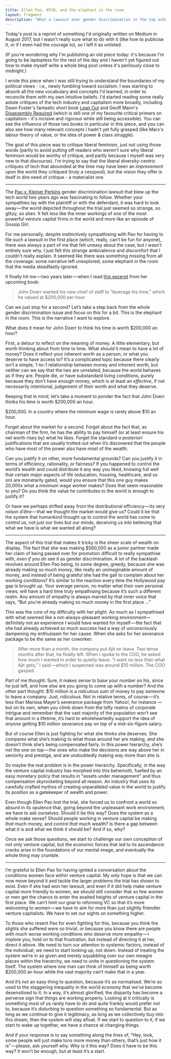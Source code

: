 ```yaml
---
title: Ellen Pao, KPCB, and the elephant in the room
layout: fragment
description: "What a lawsuit over gender discrimination in the top echelons of Silicon Valley reveals about the weakness of liberal feminism."
---
```


Today's post is a reprint of something I'd originally written on Medium in August 2017, but I wasn't really sure what to do with it (like how to publicise it, or if I even had the courage to), so I left it as unlisted.

(If you're wondering why I'm publishing an old piece today: it's because I'm going to be laptopless for the rest of the day and I haven't yet figured out how to make myself write a whole blog post unless it's perilously close to midnight.)

I wrote this piece when I was still trying to understand the boundaries of my political views - i.e., newly fumbling toward socialism. I was starting to absorb all the new vocabulary and concepts I'd learned, in order to reconcile them with my own intuitive beliefs. I'd started reading some really astute critiques of the tech industry and capitalism more broadly, including Dawn Foster's fantastic short book [Lean Out](https://www.goodreads.com/book/show/26025700-lean-out) and Geoff Mann's [Disassembly Required](https://www.goodreads.com/book/show/13592320-disassembly-required) (which is still one of my favourite critical primers on capitalism - it's incisive and rigorous while still being accessible). You can see the influence of those two books in particular in this piece, and you can also see how many relevant concepts I hadn't yet fully grasped (like Marx's labour theory of value, or the idea of power & class struggle).

The goal of this piece was to critique liberal feminism, just not using those words (partly to avoid putting off readers who weren't sure why liberal feminism would be worthy of critique, and partly because I myself was very new to that discourse). I'm trying to say that the liberal diversity-centric critiques of tech that abounded at the time may have been an _improvement_ upon the world they critiqued (truly a cesspool), but the vision they offer is itself in dire need of critique - a materialist one.

***

The [Pao v. Kleiner Perkins](https://en.wikipedia.org/wiki/Pao_v._Kleiner_Perkins) gender discrimination lawsuit that blew up the tech world two years ago was fascinating to follow. Whether your sympathies lay with the plaintiff or with the defendant, it was hard to look away — the world depicted throughout the trial just seemed so strange, so glitzy, so alien. It felt less like the inner workings of one of the most powerful venture capital firms in the world and more like an episode of Gossip Girl.

For me personally, despite instinctively sympathising with Pao for having to file such a lawsuit in the first place (which, really, can’t be fun for anyone), there was always a part of me that felt uneasy about the case, but I wasn’t entirely sure why. I just felt this strange ambivalence and discomfort that I couldn’t really explain. It seemed like there was something missing from all the coverage: some narrative left unexplored; some elephant in the room that the media steadfastly ignored.

It finally hit me — two years later — when I read [this excerpt](https://www.thecut.com/2017/08/ellen-pao-silicon-valley-sexism-reset-excerpt.html) from her upcoming book:

> John Doerr wanted his new chief of staff to “leverage his time,” which he valued at $200,000 per hour.

Can we just stop for a second? Let’s take a step back from the whole gender discrimination issue and focus on this for a bit. This is the elephant in the room. This is the narrative I want to explore.

What does it mean for John Doerr to think his time is worth $200,000 an hour?

First, a detour to reflect on the meaning of money. A little elementary, but worth thinking about from time to time. What _should_ it mean to have a lot of money? Does it reflect your inherent worth as a person, or what you deserve to have access to? It’s a complicated topic because there clearly isn’t a simple, 1-to-1 relationship between money and inherent worth, but neither can we say that the two are unrelated, because the world behaves as if they are. People die, or have substandard living conditions, purely because they don’t have enough money, which is at least an _effective_, if not necessarily intentional, judgement of their worth and what they deserve.

Keeping that in mind, let’s take a moment to ponder the fact that John Doerr thinks his time is worth $200,000 an hour.

$200,000. In a country where the minimum wage is rarely above $10 an hour.

Forget about the market for a second. Forget about the fact that, as chairman of the firm, he has the ability to pay himself (or at least ensure his net worth rises by) what he likes. Forget the standard _a posteriori_ justifications that are usually trotted out when it’s discovered that the people who have most of the power also have most of the wealth.

Can you justify it on other, more fundamental grounds? Can you justify it in terms of efficiency, rationality, or fairness? If you happened to control the world’s wealth and could distribute it any way you liked, knowing full well that certain major aspects of life (education, housing, healthcare, and so on) are monetarily gated, would you ensure that this one guy makes 20,000x what a minimum wage worker makes? Does that seem reasonable to you? Do you think the value he contributes to the world is enough to justify it?

Or have we perhaps drifted away from the distributional efficiency — its very _raison d’être_ — that we thought the market would give us? Could it be that the system that humankind thought up to control the world has come to control _us_, not just our lives but our minds, deceiving us into believing that what we have is what we wanted all along?

***

The aspect of this trial that makes it tricky is the sheer scale of wealth on display. The fact that she was making $560,000 as a junior partner made her claim of being passed over for promotion difficult to really sympathise with, _even if you do_ see it as gender discrimination. A lot of the backlash revolves around Ellen Pao being, to some degree, greedy, because she was already making _so much money_, like really an unimaginable amount of money, and instead of being grateful she had the gall to complain about her working conditions? It’s similar to the reaction every time the Hollywood pay gap is brought up. Your average person, no matter what their own personal views, will have a hard time truly empathising because it’s such a different realm. Any amount of empathy is always marred by that inner voice that says, “But you’re already making so much money in the first place …”

This was the core of my difficulty with her plight. As much as I sympathised with what seemed like a not-always-pleasant working environment— definitely not an experience I would have wanted for myself — the fact that she had already achieved so much success had a way of unconsciously dampening my enthusiasm for her cause. When she asks for her severance package to be the same as her coworker:

> After more than a month, the company put Ajit on leave. Two tense months after that, he finally left. When I spoke to the COO, he asked how much I wanted in order to quietly leave. “I want no less than what Ajit gets,” I said — which I suspected was around $10 million. The COO gasped.

Part of me thought: Sure, it makes sense to base your number on his, since he just left, and how else are you going to come up with a number? And the other part thought: $10 million is a _ridiculous_ sum of money to pay someone to leave a company. Just, ridiculous. Not in relative terms, of course — it’s less than Marissa Mayer’s severance package from Yahoo!, for instance —but on its own, when you climb down from the lofty realms of corporate intrigue and remember that the vast majority of the population won’t see that amount in a lifetime, it’s hard to wholeheartedly support the idea of _anyone_ getting $10 million severance pay on top of a mid-six-figure salary.

But of course Ellen is just fighting for what she thinks she deserves. She compares what she’s making to what those around her are making, and she doesn’t think she’s being compensated fairly. In this power hierarchy, she’s not the one on top — the ones who make the decisions are way above her in seniority and prestige, and are undoubtedly making way more than she is.

So maybe the real problem is in the power hierarchy. Specifically, in the way the venture capital industry has morphed into this behemoth, fuelled by an easy monetary policy that results in "assets under management" and thus compensation skyrocketing beyond all reason. An industry that uses its carefully crafted mythos of creating unparalleled value in the world to justify its position as a gatekeeper of wealth and power.

Even though Ellen Pao lost the trial, she forced us to confront a world so absurd in its opulence that, going beyond the unpleasant work environment, we have to ask ourselves: Should it be this way? Does the system as a whole make sense? Should people working in venture capital be making _that_ much money, and control _that_ much wealth? Is there a gap between what it is and what we think it should be? And if so, why?

Once we ask those questions, we start to challenge our own conception of not only venture capital, but the economic forces that led to its ascendance: cracks arise in the foundations of our mental image, and eventually the whole thing may crumble.

***

I’m grateful to Ellen Pao for having ignited a conversation about the conditions women face within venture capital. My only hope is that we can now move beyond it and tackle the larger problems the trial has shown to exist. Even if she had won her lawsuit, and even if it did help make venture capital more friendly to women, we should still consider that so few women or men get the chance to enter the exalted heights of venture capital in the first place. We can’t limit our goal to reforming VC so that it’s more welcoming to women — we have to aim for more than just slightly friendler venture capitalists. We have to set our sights on something higher.

To those who resent Pao for even fighting for this, because you think the slights she suffered were so trivial, or because you know there are people with much worse working conditions who deserve more empathy — I implore you, hold on to that frustration, but instead of directing it at her, direct it _above_. We need to turn our attention to systemic factors, instead of the individual; we need to start looking up, not down. Instead of treating the system we’re in as given and merely squabbling over our own meagre places within the hierarchy, we need to unite in questioning the system itself. The system where one man can think of himself as being worth $200,000 an hour while the vast majority can’t make that in a year.

And it’s not an easy thing to question, because it’s so normalised. We’re so used to the staggering inequality in the world economy that we’ve become desensitised to it. In a way, it’s almost glorified; the disparity has become a perverse sign that things are working properly. Looking at it critically is something most of us rarely have to do and quite frankly would prefer not to, because it‘s disturbing to question something so fundamental. But as long as we continue to give it legitimacy, as long as we collectively buy into this dream, then the system will stay afloat. If we start to question to it, if we start to wake up together, we have a chance at changing things.

And if your response is to say something along the lines of, “Hey, look, some people will just make tons more money than others, that’s just how it is” — please, ask yourself why. Why is it this way? Does it have to be this way? It won’t be enough, but at least it’s a start.
